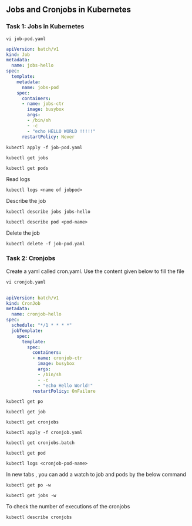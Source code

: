## Jobs and Cronjobs in Kubernetes

### Task 1: Jobs in Kubernetes 
```
vi job-pod.yaml
```
```yaml
apiVersion: batch/v1
kind: Job
metadata:
  name: jobs-hello
spec:
  template:
    metadata:
      name: jobs-pod
    spec:
      containers:
      - name: jobs-ctr
        image: busybox
        args:
        - /bin/sh
        - -c
        - "echo HELLO WORLD !!!!!"
      restartPolicy: Never
```
```
kubectl apply -f job-pod.yaml
```
```
kubectl get jobs
```
```
kubectl get pods
```

Read logs 
```
kubectl logs <name of jobpod>
```

Describe the job
```
kubectl describe jobs jobs-hello
```
```
kubectl describe pod <pod-name>
```
Delete the job
```
kubectl delete -f job-pod.yaml
```

### Task 2: Cronjobs 

Create a yaml called cron.yaml. Use the content given below to fill the file
```
vi cronjob.yaml
```
```yaml
 
apiVersion: batch/v1
kind: CronJob
metadata:
  name: cronjob-hello
spec:
  schedule: "*/1 * * * *"
  jobTemplate:
    spec:
      template:
        spec:
          containers:
          - name: cronjob-ctr
            image: busybox
            args:
            - /bin/sh
            - -c
            - "echo Hello World!"
          restartPolicy: OnFailure
```

```
kubectl get po
```
```
kubectl get job
```
```
kubectl get cronjobs 
```

```
kubectl apply -f cronjob.yaml
```
```
kubectl get cronjobs.batch
```
```
kubectl get pod
```
```
kubectl logs <cronjob-pod-name>
```
In new tabs , you can add a watch to job and pods by the below command
```
kubectl get po -w
```
```
kubectl get jobs -w
```
To check the number of executions of the cronjobs
```
kubectl describe cronjobs
```
